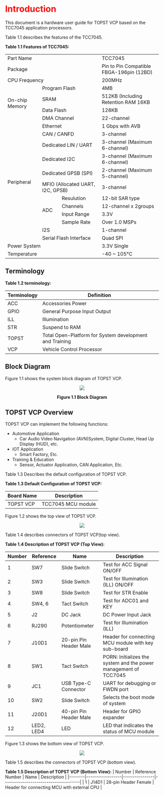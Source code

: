 <h1 style="color:red">
  Introduction
</h1>


This document is a hardware user guide for TOPST VCP based on the TCC7045 application processors.

Table 1.1 describes the features of the TCC7045.  

**Table 1.1 Features of TCC7045:**   

<table align="center">
  <td colspan="3">Part Name</td>
    <td>TCC7045</td>
  </tr>
  <td colspan="3">Package</td>
    <td>Pin to Pin Compatible FBGA-196pin (12BD)</td>
  </tr>
  <td colspan="3">CPU Frequency</td>
    <td>200MHz</td>
  </tr>
  <tr>
    <td rowspan="4">On-chip Memory</td>
    <td colspan="2">Program Flash</td>
    <td>4MB</td>
  </tr>
  <tr>
    <td colspan="2">SRAM</td>
    <td>512KB (Including Retention RAM 16KB</td>
  </tr>
  <tr>
    <td colspan="2">Data Flash</td>
    <td>128KB</td>
  </tr>
  <tr>
    <td colspan="2">DMA Channel</td>
    <td>22-channel</td>
  </tr>
  <tr>
    <td rowspan="12">Peripheral</td>
    <td colspan="2">Ethernet</td>
    <td>1 Gbps with AVB</td>
  </tr>
  <tr>
    <td colspan="2">CAN / CANFD</td>
    <td>3-channel</td>
  </tr>
  <tr>
    <td colspan="2">Dedicated LIN / UART</td>
    <td>3-channel (Maximum 6-channel)</td>
  </tr>
  <tr>
    <td colspan="2">Dedicated I2C</td>
    <td>3-channel (Maximum 6-channel)</td>
  </tr>
  <tr>
    <td colspan="2">Dedicated GPSB (SPI)</td>
    <td>2-channel (Maximum 5-channel)</td>
  </tr>
  <tr>
    <td colspan="2">MFIO (Allocated UART, I2C, GPSB)</td>
    <td>3-channel</td>
  <tr>
    <td rowspan="4">ADC</td>
    <td>Resulution</td>
    <td>12-bit SAR type</td>
  </tr>
  <tr>
    <td>Channels</td>
    <td>12-channel x 2groups</td>
  </tr>
  <tr>
    <td>Input Range</td>
    <td>3.3V</td>
  </tr>
  <tr>
    <td>Sample Rate</td>
    <td>Over 1.0 MSPs</td>
  </tr>
  <tr>
    <td colspan="2">I2S</td>
    <td>1-channel</td>
  </tr>
  <tr>
    <td colspan="2">Serial Flash Interface</td>
    <td>Quad SPI</td>
  </tr>
  <td colspan="3">Power System</td>
    <td>3.3V Single</td>
  </tr>
  <td colspan="3">Temperature</td>
    <td>-40 ~ 105°C</td>
  </tr>
</table>




## Terminology  

**Table 1.2 terminology:**  

| Terminology | Definition                                              |
|-------------|---------------------------------------------------------|
| ACC         | Accessories Power                                       |
| GPIO        | General Purpose Input Output                            |
| ILL         | Illumination                                            |
| STR         | Suspend to RAM                                          |
| TOPST       | Total Open-Platform for System development and Training |
| VCP         | Vehicle Control Processor                               |


## Block Diagram

Figure 1.1 shows the system block diagram of TOPST VCP.  

<p align="center"><img src="https://github.com/Topst-Dev/Documentation/assets/161264431/176d5d74-3786-488c-95c3-30229d3babf9"></p>
<p align="center"><strong>Figure 1.1 Block Diagram</strong></p>

## TOPST VCP Overview
TOPST VCP can implement the following functions:
- Automotive Application
  - Car Audio Video Navigation (AVN)System, Digital Cluster, Head Up Display (HUD), etc.
- IOT Application
  - Smart Factory, Etc.
- Training & Education
  - Sensor, Actuator Application, CAN Application, Etc.


Table 1.3 Describes the default configuration of TOPST VCP.  

**Table 1.3 Default Configuration of TOPST VCP:**  

| Board Name | Description            |
|------------|------------------------|
| TOPST VCP  | TCC7045 MCU module     |  


Figure 1.2 shows the top view of TOPST VCP.  

<p align="center"><img src="https://github.com/Topst-Dev/Documentation/assets/161264431/e63e3885-df53-43d5-8807-12e5a016e677"></p>  


Table 1.4 describes connectors of TOPST VCP(top view).  

**Table 1.4 Description of TOPST VCP (Top View):**  

| Number | Reference  | Name                    | Description                                                       | 
|--------|------------|-------------------------|-------------------------------------------------------------------|
| 1      | SW7        | Slide Switch            | Test for ACC Signal ON/OFF                                        |
| 2      | SW3        | Slide Switch            | Test for Illumination (ILL) ON/OFF                                |
| 3      | SW8        | Slide Switch            | Test for STR Enable                                               |
| 4      | SW4, 6     | Tact Switch             | Test for ADC01 and KEY                                            |
| 5      | J2         | DC Jack                 | DC Power Input Jack                                               |
| 6      | RJ290      | Potentiometer           | Test for Illumination (ILL)                                       |
| 7      | J10D1      | 20-pin Pin Header Male  | Header for connecting MCU module with key sub-board               |
| 8      | SW1        | Tact Switch             | PORN: Initializes the system and the power management of TCC7045  |
| 9      | JC1        | USB Type-C Connector    | UART for debugging or FWDN port                                   |
| 10     | SW2        | Slide Switch            | Selects the boot mode of system                                   |
| 11     | J20D1      | 40-pin Pin Header Male  | Header for GPIO expander                                          |
| 12     | LED2, LED4 | LED                     | LED that indicates the status of MCU module                       |  

 
Figure 1.3 shows the bottom view of TOPST VCP.
<p align="center"><img src="https://github.com/Topst-Dev/Documentation/assets/161264431/18fea623-8eef-45a0-850b-f370c7881389"></p>  


Table 1.5 describes the connectors of TOPST VCP (bottom view).  

**Table 1.5 Description of TOPST VCP (Bottom View):**
| Number | Reference Number | Name           | Description                           |
|--------|------------------|----------------|---------------------------------------|
| 1      | J14D1            | 28-pin Header Female | Header for connecting MCU with external CPU |
